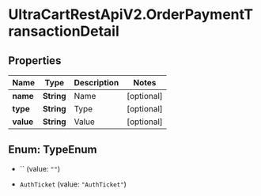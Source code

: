 # UltraCartRestApiV2.OrderPaymentTransactionDetail

## Properties
Name | Type | Description | Notes
------------ | ------------- | ------------- | -------------
**name** | **String** | Name | [optional] 
**type** | **String** | Type | [optional] 
**value** | **String** | Value | [optional] 


<a name="TypeEnum"></a>
## Enum: TypeEnum


* `` (value: `""`)

* `AuthTicket` (value: `"AuthTicket"`)




